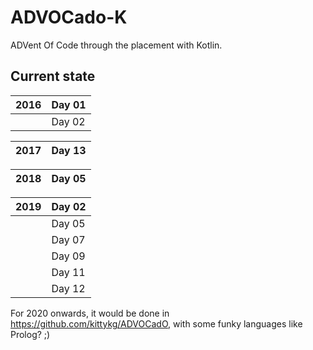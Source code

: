 # ADVOCado-K

ADVent Of Code through the placement with Kotlin.

## Current state

| 2016 | Day 01 |
|------|--------|
|      | Day 02 |

| 2017 | Day 13 |
|------|--------|

| 2018 | Day 05 |
|------|--------|

| 2019 | Day 02 |
|------|--------|
|      | Day 05 |
|      | Day 07 |
|      | Day 09 |
|      | Day 11 |
|      | Day 12 |

For 2020 onwards, it would be done in https://github.com/kittykg/ADVOCadO, 
with some funky languages like Prolog? ;)
